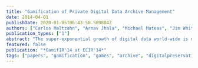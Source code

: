 ```yaml
---
title: "Gamification of Private Digital Data Archive Management"
date: 2014-04-01
publishDate: 2020-01-05T06:43:50.509804Z
authors: ["Carlos Maltzahn", "Arnav Jhala", "Michael Mateas", "Jim Whitehead"]
publication_types: ["1"]
abstract: "The super-exponential growth of digital data world-wide is matched by personal digital archives containing songs, ebooks, audio books, photos, movies, textual documents, and documents of other media types. For many types of media it is usually a lot easier to add items than to keep archives from falling into disarray and incurring data loss. The overhead of maintaining these personal archives frequently surpasses the time and patience their owners are willing to dedicate to this important task. The promise of gamification in this context is to significantly extend the willingness to maintain personal archives by enhancing the experience of personal archive management. In this paper we focus on a subcategory of personal archives which we call private archives. These are archives that for a variety of reasons the owner does not want to make available online and which consequently limits archive maintenance to an individual activity and does not allow any form of crowdsourcing out of fear for unwanted information leaks. As an example of private digital archive maintenance gamification we describe InfoGarden, a casual game that turns document tagging into an individual activity of (metaphorically) weeding a garden and protecting plants from gophers and includes a reward system that encourages orthogonal tag usage. The paper concludes with lessons learned and summarizes remaining challenges."
featured: false
publication: "*GamifIR'14 at ECIR'14*"
tags: ["papers", "gamification", "games", "archive", "digitalpreservation", "tagging"]
---
```


